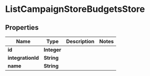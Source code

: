 

# ListCampaignStoreBudgetsStore

## Properties

Name | Type | Description | Notes
------------ | ------------- | ------------- | -------------
**id** | **Integer** |  | 
**integrationId** | **String** |  | 
**name** | **String** |  | 



